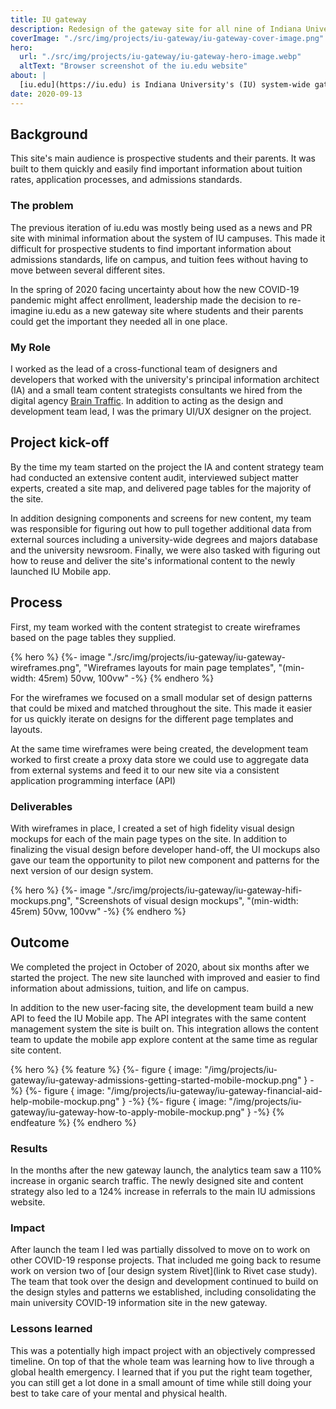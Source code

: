 ```yaml
---
title: IU gateway
description: Redesign of the gateway site for all nine of Indiana University’s campuses
coverImage: "./src/img/projects/iu-gateway/iu-gateway-cover-image.png"
hero:
  url: "./src/img/projects/iu-gateway/iu-gateway-hero-image.webp"
  altText: "Browser screenshot of the iu.edu website"
about: |
  [iu.edu](https://iu.edu) is Indiana University's (IU) system-wide gateway website where prospective students and their parents can go to find information about any of IU’s nine campuses.
date: 2020-09-13
---
```

## Background

This site's main audience is prospective students and their parents. It was built to them quickly and easily find important information about tuition rates, application processes, and admissions standards.

### The problem

The previous iteration of iu.edu was mostly being used as a news and PR site with minimal information about the system of IU campuses. This made it difficult for prospective students to find important information about admissions standards, life on campus, and tuition fees without having to move between several different sites.

In the spring of 2020 facing uncertainty about how the new COVID-19 pandemic might affect enrollment, leadership made the decision to re-imagine iu.edu as a new gateway site where students and their parents could get the important they needed all in one place.

### My Role

I worked as the lead of a cross-functional team of designers and developers that worked with the university's principal information architect (IA) and a small team content strategists consultants we hired from the digital agency [Brain Traffic](https://www.braintraffic.com/). In addition to acting as the design and development team lead, I was the primary UI/UX designer on the project.

## Project kick-off

By the time my team started on the project the IA and content strategy team had conducted an extensive content audit, interviewed subject matter experts, created a site map, and delivered page tables for the majority of the site.

In addition designing components and screens for new content, my team was responsible for figuring out how to pull together additional data from external sources including a university-wide degrees and majors database and the university newsroom. Finally, we were also tasked with figuring out how to reuse and deliver the site's informational content to the newly launched IU Mobile app.

## Process

First, my team worked with the content strategist to create wireframes based on the page tables they supplied.

{% hero %}
  {%- image
    "./src/img/projects/iu-gateway/iu-gateway-wireframes.png",
    "Wireframes layouts for main page templates",
    "(min-width: 45rem) 50vw, 100vw"
  -%}
{% endhero %}

For the wireframes we focused on a small modular set of design patterns that could be mixed and matched throughout the site. This made it easier for us quickly iterate on designs for the different page templates and layouts.

At the same time wireframes were being created, the development team worked to first create a proxy data store we could use to aggregate data from external systems and feed it to our new site via a consistent application programming interface (API)

### Deliverables

With wireframes in place, I created a set of high fidelity visual design mockups for each of the main page types on the site. In addition to finalizing the visual design before developer hand-off, the UI mockups also gave our team the opportunity to pilot new component and patterns for the next version of our design system.

{% hero %}
  {%- image
    "./src/img/projects/iu-gateway/iu-gateway-hifi-mockups.png",
    "Screenshots of visual design mockups",
    "(min-width: 45rem) 50vw, 100vw"
  -%}
{% endhero %}


## Outcome

We completed the project in October of 2020, about six months after we started the project. The new site launched with improved and easier to find information about admissions, tuition, and life on campus.

In addition to the new user-facing site, the development team build a new API to feed the IU Mobile app. The API integrates with the same content management system the site is built on. This integration allows the content team to update the mobile app explore content at the same time as regular site content.

{% hero %}
{% feature %}
  {%- figure {
    image: "/img/projects/iu-gateway/iu-gateway-admissions-getting-started-mobile-mockup.png"
  } -%}
  {%- figure {
    image: "/img/projects/iu-gateway/iu-gateway-financial-aid-help-mobile-mockup.png"
  } -%}
  {%- figure {
    image: "/img/projects/iu-gateway/iu-gateway-how-to-apply-mobile-mockup.png"
  } -%}
{% endfeature %}
{% endhero %}

### Results

In the months after the new gateway launch, the analytics team saw a 110% increase in organic search traffic. The newly designed site and content strategy also led to a 124% increase in referrals to the main IU admissions website.

### Impact

After launch the team I led was partially dissolved to move on to work on other COVID-19 response projects. That included me going back to resume work on version two of [our design system Rivet](link to Rivet case study). The team that took over the design and development continued to build on the design styles and patterns we established, including consolidating the main university COVID-19 information site in the new gateway.

### Lessons learned

This was a potentially high impact project with an objectively compressed timeline. On top of that the whole team was learning how to live through a global health emergency. I learned that if you put the right team together, you can still get a lot done in a small amount of time while still doing your best to take care of your mental and physical health.